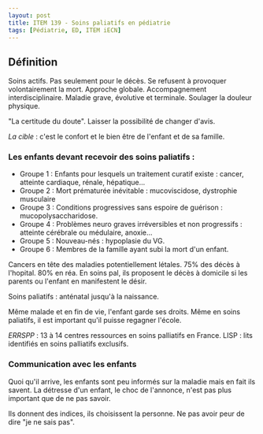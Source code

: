 ```yaml
---
layout: post
title: ITEM 139 - Soins paliatifs en pédiatrie
tags: [Pédiatrie, ED, ITEM iECN]
---
```

## Définition

Soins actifs. Pas seulement pour le décès.
Se refusent à provoquer volontairement la mort.
Approche globale.
Accompagnement interdisciplinaire.
Maladie grave, évolutive et terminale.
Soulager la douleur physique.

"La certitude du doute". Laisser la possibilité de changer d'avis.

*La cible* : c'est le confort et le bien être de l'enfant et de sa famille.

### Les enfants devant recevoir des soins paliatifs :

- Groupe 1 : Enfants pour lesquels un traitement curatif existe : cancer, atteinte cardiaque, rénale, hépatique...
- Groupe 2 : Mort prématurée inévitable : mucoviscidose, dystrophie musculaire
- Groupe 3 : Conditions progressives sans espoire de guérison : mucopolysaccharidose.
- Groupe 4 : Problèmes neuro graves irréversibles et non progressifs : atteinte cérébrale ou médulaire, anoxie...
- Groupe 5 : Nouveau-nés : hypoplasie du VG.
- Groupe 6 : Membres de la famille ayant subi la mort d'un enfant.

Cancers en tête des maladies potentiellement létales.
75% des décès à l'hopital. 80% en réa.
En soins pal, ils proposent le décès à domicile si les parents ou l'enfant en manifestent le désir.

Soins paliatifs : anténatal jusqu'à la naissance.

Même malade et en fin de vie, l'enfant garde ses droits. Même en soins paliatifs, il est important qu'il puisse regagner l'école.

*ERRSPP* : 13 à 14 centres ressources en soins palliatifs en France.
LISP : lits identifiés en soins palliatifs exclusifs.

### Communication avec les enfants

Quoi qu'il arrive, les enfants sont peu informés sur la maladie mais en fait ils savent.
La détresse d'un enfant, le choc de l'annonce, n'est pas plus important que de ne pas savoir.

Ils donnent des indices, ils choisissent la personne. Ne pas avoir peur de dire "je ne sais pas".
